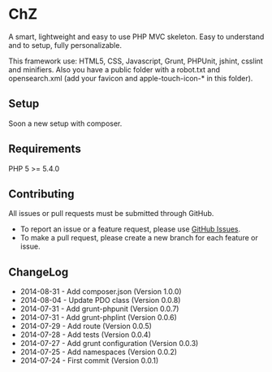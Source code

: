 ChZ
===

A smart, lightweight and easy to use PHP MVC skeleton.
Easy to understand and to setup, fully personalizable.

This framework use: HTML5, CSS, Javascript, Grunt, PHPUnit, jshint, csslint and minifiers.
Also you have a public folder with a robot.txt and opensearch.xml (add your favicon and apple-touch-icon-* in this folder).

Setup
---------

Soon a new setup with composer.

Requirements
---------

PHP 5 >= 5.4.0

Contributing
---------

All issues or pull requests must be submitted through GitHub.

* To report an issue or a feature request, please use [GitHub Issues](https://github.com/ChoiZ/ChZ/issues).
* To make a pull request, please create a new branch for each feature or issue.

ChangeLog
---------

* 2014-08-31 - Add composer.json (Version 1.0.0)
* 2014-08-04 - Update PDO class (Version 0.0.8)
* 2014-07-31 - Add grunt-phpunit (Version 0.0.7)
* 2014-07-31 - Add grunt-phplint (Version 0.0.6)
* 2014-07-29 - Add route (Version 0.0.5)
* 2014-07-28 - Add tests (Version 0.0.4)
* 2014-07-27 - Add grunt configuration (Version 0.0.3)
* 2014-07-25 - Add namespaces (Version 0.0.2)
* 2014-07-24 - First commit (Version 0.0.1)
